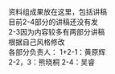 资料组成果放在这里，包括讲稿  
目前2-4部分的讲稿还没有发  
2-3因为内容较多有两部分讲稿  
根据自己风格修改  
各部分负责人：
1+2-1：黄原辉  
2-2，3：熊晓桐
2-4：吴睿
